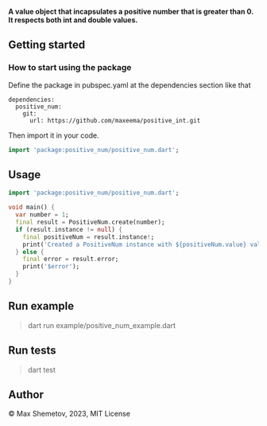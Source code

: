 <!-- 
This README describes the package. If you publish this package to pub.dev,
this README's contents appear on the landing page for your package.

For information about how to write a good package README, see the guide for
[writing package pages](https://dart.dev/guides/libraries/writing-package-pages). 

For general information about developing packages, see the Dart guide for
[creating packages](https://dart.dev/guides/libraries/create-library-packages)
and the Flutter guide for
[developing packages and plugins](https://flutter.dev/developing-packages). 
-->

<b>A value object that incapsulates a positive number that is greater than 0.
It respects both int and double values.</b>

## Getting started

### How to start using the package

Define the package in pubspec.yaml at the dependencies section like that

```
dependencies:
  positive_num:
    git:
      url: https://github.com/maxeema/positive_int.git
```

Then import it in your code.

```dart
import 'package:positive_num/positive_num.dart';
```

## Usage

```dart
import 'package:positive_num/positive_num.dart';

void main() {
  var number = 1;
  final result = PositiveNum.create(number);
  if (result.instance != null) {
    final positiveNum = result.instance!;
    print('Created a PositiveNum instance with ${positiveNum.value} value.');
  } else {
    final error = result.error;
    print('$error');
  }
}
```

## Run example

> dart run example/positive_num_example.dart

## Run tests

> dart test


## Author

© Max Shemetov, 2023, MIT License
